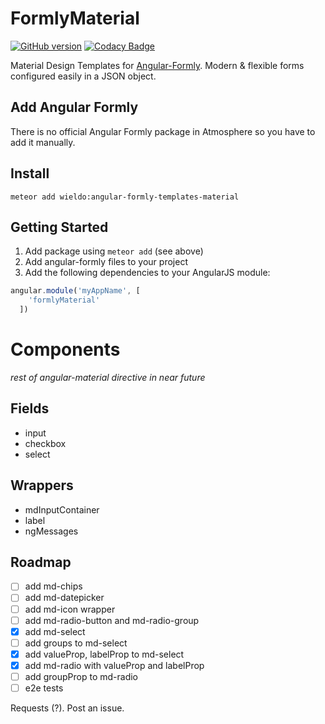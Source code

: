 FormlyMaterial
==========

[![GitHub version](https://badge.fury.io/gh/wieldo%2Fangular-formly-templates-material.svg)](https://badge.fury.io/gh/wieldo%2Fangular-formly-templates-material)
[![Codacy Badge](https://api.codacy.com/project/badge/grade/a2cd4c7c2d74467281e309a65be49e8f)](https://www.codacy.com/app/mys-sterowiec/angular-formly-templates-material)

Material Design Templates for [Angular-Formly](http://angular-formly.com). Modern & flexible forms configured easily in a JSON object.

## Add Angular Formly

There is no official Angular Formly package in Atmosphere so you have to add it manually.

## Install

```
meteor add wieldo:angular-formly-templates-material
```


## Getting Started

1. Add package using `meteor add` (see above)
2. Add angular-formly files to your project
3. Add the following dependencies to your AngularJS module:

```javascript
angular.module('myAppName', [
    'formlyMaterial'
  ])
```

# Components
_rest of angular-material directive in near future_

## Fields

- input
- checkbox
- select

## Wrappers

- mdInputContainer
- label
- ngMessages

## Roadmap

- [ ] add md-chips
- [ ] add md-datepicker
- [ ] add md-icon wrapper
- [ ] add md-radio-button and md-radio-group
- [x] add md-select
- [ ] add groups to md-select
- [x] add valueProp, labelProp to md-select
- [x] add md-radio with valueProp and labelProp
- [ ] add groupProp to md-radio
- [ ] e2e tests

Requests (?). Post an issue.
